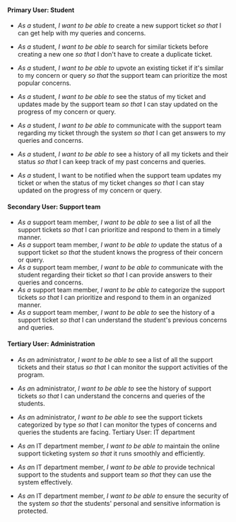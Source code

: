 #### Primary User: Student

* *As a* student, 
 *I want to be able to* create a new support ticket 
 *so that* I can get help with my queries and concerns.

* *As a* student, 
 *I want to be able to* search for similar tickets before creating a new one 
 *so that* I don't have to create a duplicate ticket.
* *As a* student, 
 *I want to be able to* upvote an existing ticket if it's similar to my concern or query 
 *so that* the support team can prioritize the most popular concerns.
* *As a* student, 
 *I want to be able to* see the status of my ticket and updates made by the support team 
 *so that* I can stay updated on the progress of my concern or query.
* *As a* student, 
 *I want to be able to* communicate with the support team regarding my ticket through the system 
 *so that* I can get answers to my queries and concerns.
* *As a* student, 
 *I want to be able to* see a history of all my tickets and their status 
 *so that* I can keep track of my past concerns and queries.
* *As a* student, I want to be notified when the support team updates my ticket or when the status of my ticket changes 
 *so that* I can stay updated on the progress of my concern or query.


#### Secondary User: Support team

* *As a* support team member, 
 *I want to be able to* see a list of all the support tickets 
 *so that* I can prioritize and respond to them in a timely manner.
* *As a* support team member, 
 *I want to be able to* update the status of a support ticket 
 *so that* the student knows the progress of their concern or query.
* *As a* support team member, 
 *I want to be able to* communicate with the student regarding their ticket 
 *so that* I can provide answers to their queries and concerns.
* *As a* support team member, 
 *I want to be able to* categorize the support tickets 
 *so that* I can prioritize and respond to them in an organized manner.
* *As a* support team member, 
 *I want to be able to* see the history of a support ticket 
 *so that* I can understand the student's previous concerns and queries.


#### Tertiary User: Administration

* *As a*n administrator, 
 *I want to be able to* see a list of all the support tickets and their status 
 *so that* I can monitor the support activities of the program.
* *As a*n administrator, 
 *I want to be able to* see the history of support tickets 
 *so that* I can understand the concerns and queries of the students.
* *As a*n administrator, 
 *I want to be able to* see the support tickets categorized by type 
 *so that* I can monitor the types of concerns and queries the students are facing.
Tertiary User: IT department

* *As a*n IT department member, 
 *I want to be able to* maintain the online support ticketing system 
 *so that* it runs smoothly and efficiently.
* *As a*n IT department member, 
 *I want to be able to* provide technical support to the students and support team 
 *so that* they can use the system effectively.
* *As a*n IT department member, 
 *I want to be able to* ensure the security of the system 
 *so that* the students' personal and sensitive information is protected.